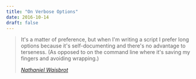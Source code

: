 ```yaml
---
title: "On Verbose Options"
date: 2016-10-14
draft: false
---
```


> It's a matter of preference, but when I'm writing a script I prefer long options because it's self-documenting and there's no advantage to terseness. (As opposed to on the command line where it's saving my fingers and avoiding wrapping.)
>  
> <cite>[Nathaniel Waisbrot](http://stackoverflow.com/questions/30970591/automatic-docker-login-within-a-bash-script)</cite>


